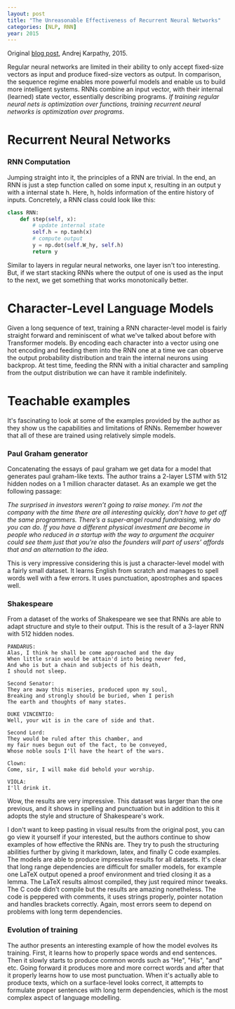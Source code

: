 ```yaml
---
layout: post
title: "The Unreasonable Effectiveness of Recurrent Neural Networks"
categories: [NLP, RNN]
year: 2015
---
```

Original [blog post](https://karpathy.github.io/2015/05/21/rnn-effectiveness/), Andrej Karpathy, 2015.

Regular neural networks are limited in their ability to only accept fixed-size vectors as input and produce fixed-size vectors as output. In comparison, the sequence regime enables more powerful models and enable us to build more intelligent systems. RNNs combine an input vector, with their internal (learned) state vector, essentially describing programs. *If training regular neural nets is optimization over functions, training recurrent neural networks is optimization over programs*.

# Recurrent Neural Networks

### RNN Computation
Jumping straight into it, the principles of a RNN are trivial. In the end, an RNN is just a step function called on some input x, resulting in an output y with a internal state h. Here, h, holds information of the entire history of inputs. Concretely, a RNN class could look like this:

```python
class RNN:
    def step(self, x):
        # update internal state
        self.h = np.tanh(x)
        # compute output
        y = np.dot(self.W_hy, self.h)
        return y
```

Similar to layers in regular neural networks, one layer isn't too interesting. But, if we start stacking RNNs where the output of one is used as the input to the next, we get something that works monotonically better.

# Character-Level Language Models
Given a long sequence of text, training a RNN character-level model is fairly straight forward and reminiscent of what we've talked about before with Transformer models. By encoding each character into a vector using one hot encoding and feeding them into the RNN one at a time we can observe the output probability distribution and train the internal neurons using backprop. At test time, feeding the RNN with a initial character and sampling from the output distribution we can have it ramble indefinitely.

# Teachable examples
It's fascinating to look at some of the examples provided by the author as they show us the capabilities and limitations of RNNs. Remember however that all of these are trained using relatively simple models. 

### Paul Graham generator
Concatenating the essays of paul graham we get data for a model that generates paul graham-like texts. The author trains a 2-layer LSTM with 512 hidden nodes on a 1 million character dataset. As an example we get the following passage: 

*The surprised in investors weren’t going to raise money. I’m not the company with the time there are all interesting quickly, don’t have to get off the same programmers. There’s a super-angel round fundraising, why do you can do. If you have a different physical investment are become in people who reduced in a startup with the way to argument the acquirer could see them just that you’re also the founders will part of users’ affords that and an alternation to the idea.*

This is very impressive considering this is just a character-level model with a fairly small dataset. It learns English from scratch and manages to spell words well with a few errors. It uses punctuation, apostrophes and spaces well. 

### Shakespeare
From a dataset of the works of Shakespeare we see that RNNs are able to adapt structure and style to their output. This is the result of a 3-layer RNN with 512 hidden nodes.

```
PANDARUS:
Alas, I think he shall be come approached and the day
When little srain would be attain'd into being never fed,
And who is but a chain and subjects of his death,
I should not sleep.

Second Senator:
They are away this miseries, produced upon my soul,
Breaking and strongly should be buried, when I perish
The earth and thoughts of many states.

DUKE VINCENTIO:
Well, your wit is in the care of side and that.

Second Lord:
They would be ruled after this chamber, and
my fair nues begun out of the fact, to be conveyed,
Whose noble souls I'll have the heart of the wars.

Clown:
Come, sir, I will make did behold your worship.

VIOLA:
I'll drink it.
```

Wow, the results are very impressive. This dataset was larger than the one previous, and it shows in spelling and punctuation but in addition to this it adopts the style and structure of Shakespeare's work.

I don't want to keep pasting in visual results from the original post, you can go view it yourself if your interested, but the authors continue to show examples of how effective the RNNs are. They try to push the structuring abilities further by giving it markdown, latex, and finally C code examples. The models are able to produce impressive results for all datasets. It's clear that long range dependencies are difficult for smaller models, for example one LaTeX output opened a proof environment and tried closing it as a lemma. The LaTeX results almost compiled, they just required minor tweaks. The C code didn't compile but the results are amazing nonetheless. The code is peppered with comments, it uses strings properly, pointer notation and handles brackets correctly. Again, most errors seem to depend on problems with long term dependencies. 

### Evolution of training

The author presents an interesting example of how the model evolves its training. First, it learns how to properly space words and end sentences. Then it slowly starts to produce common words such as "He", "His", "and" etc. Going forward it produces more and more correct words and after that it properly learns how to use most punctuation. When it's actually able to produce texts, which on a surface-level looks correct, it attempts to formulate proper sentences with long term dependencies, which is the most complex aspect of language modelling.  



